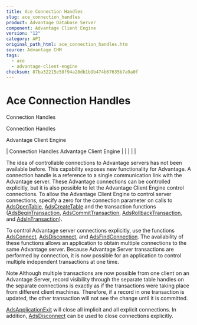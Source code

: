 ```yaml
---
title: Ace Connection Handles
slug: ace_connection_handles
product: Advantage Database Server
component: Advantage Client Engine
version: "12"
category: API
original_path_html: ace_connection_handles.htm
source: Advantage CHM
tags:
  - ace
  - advantage-client-engine
checksum: 87ba32215e58f94a28db1b9b474b67635b7a9a0f
---
```


# Ace Connection Handles

Connection Handles

Connection Handles

Advantage Client Engine

| Connection Handles  Advantage Client Engine |  |  |  |  |

The idea of controllable connections to Advantage servers has not been available before. This capability exposes new functionality for Advantage. A connection handle is a reference to a single communication link with the Advantage server. These Advantage connections can be controlled explicitly, but it is also possible to let the Advantage Client Engine control connections. To allow the Advantage Client Engine to control server connections, specify a zero for the connection parameter on calls to [AdsOpenTable](ace_adsopentable.md), [AdsCreateTable](ace_adscreatetable.md) and the transaction functions ([AdsBeginTransaction](ace_adsbegintransaction.md), [AdsCommitTransaction](ace_adscommittransaction.md), [AdsRollbackTransaction](ace_adsrollbacktransaction.md), and [AdsInTransaction](ace_adsintransaction.md)).

To control Advantage server connections explicitly, use the functions [AdsConnect](ace_adsconnect.md), [AdsDisconnect](ace_adsdisconnect.md), and [AdsFindConnection](ace_adsfindconnection.md). The availability of these functions allows an application to obtain multiple connections to the same Advantage server. Because Advantage Server transactions are performed by connection, it is now possible for an application to control multiple independent transactions at one time.

Note Although multiple transactions are now possible from one client on an Advantage Server, record visibility through the separate table handles on the separate connections is exactly as if the transactions were taking place from different client machines. Therefore, if a record in one transaction is updated, the other transaction will not see the change until it is committed.

[AdsApplicationExit](ace_adsapplicationexit.md) will close all implicit and all explicit connections. In addition, [AdsDisconnect](ace_adsdisconnect.md) can be used to close connections explicitly.
